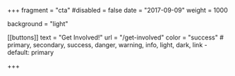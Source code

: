 +++
fragment = "cta"
#disabled = false
date = "2017-09-09"
weight = 1000

background = "light"

[[buttons]]
  text = "Get Involved!"
  url = "/get-involved"
  color = "success" # primary, secondary, success, danger, warning, info, light, dark, link - default: primary

+++
